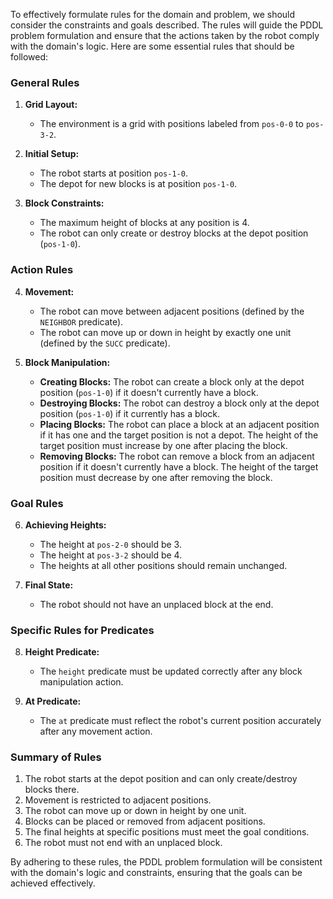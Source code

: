 To effectively formulate rules for the domain and problem, we should consider the constraints and goals described. The rules will guide the PDDL problem formulation and ensure that the actions taken by the robot comply with the domain's logic. Here are some essential rules that should be followed:

### General Rules
1. **Grid Layout:**
   - The environment is a grid with positions labeled from `pos-0-0` to `pos-3-2`.
   
2. **Initial Setup:**
   - The robot starts at position `pos-1-0`.
   - The depot for new blocks is at position `pos-1-0`.

3. **Block Constraints:**
   - The maximum height of blocks at any position is 4.
   - The robot can only create or destroy blocks at the depot position (`pos-1-0`).

### Action Rules
4. **Movement:**
   - The robot can move between adjacent positions (defined by the `NEIGHBOR` predicate).
   - The robot can move up or down in height by exactly one unit (defined by the `SUCC` predicate).
   
5. **Block Manipulation:**
   - **Creating Blocks:** The robot can create a block only at the depot position (`pos-1-0`) if it doesn't currently have a block.
   - **Destroying Blocks:** The robot can destroy a block only at the depot position (`pos-1-0`) if it currently has a block.
   - **Placing Blocks:** The robot can place a block at an adjacent position if it has one and the target position is not a depot. The height of the target position must increase by one after placing the block.
   - **Removing Blocks:** The robot can remove a block from an adjacent position if it doesn't currently have a block. The height of the target position must decrease by one after removing the block.

### Goal Rules
6. **Achieving Heights:**
   - The height at `pos-2-0` should be 3.
   - The height at `pos-3-2` should be 4.
   - The heights at all other positions should remain unchanged.

7. **Final State:**
   - The robot should not have an unplaced block at the end.

### Specific Rules for Predicates
8. **Height Predicate:**
   - The `height` predicate must be updated correctly after any block manipulation action.
   
9. **At Predicate:**
   - The `at` predicate must reflect the robot's current position accurately after any movement action.

### Summary of Rules
1. The robot starts at the depot position and can only create/destroy blocks there.
2. Movement is restricted to adjacent positions.
3. The robot can move up or down in height by one unit.
4. Blocks can be placed or removed from adjacent positions.
5. The final heights at specific positions must meet the goal conditions.
6. The robot must not end with an unplaced block.

By adhering to these rules, the PDDL problem formulation will be consistent with the domain's logic and constraints, ensuring that the goals can be achieved effectively.